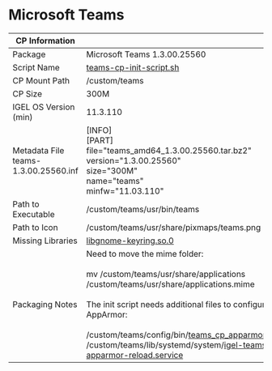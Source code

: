 # Microsoft Teams

|  CP Information |            |
|--------------------|------------|
| Package | Microsoft Teams 1.3.00.25560 |
| Script Name | [teams-cp-init-script.sh](teams-cp-init-script.sh) |
| CP Mount Path | /custom/teams |
| CP Size | 300M |
| IGEL OS Version (min) | 11.3.110 |
| Metadata File <br /> teams-1.3.00.25560.inf | [INFO] <br /> [PART] <br /> file="teams_amd64_1.3.00.25560.tar.bz2" <br /> version="1.3.00.25560" <br /> size="300M" <br /> name="teams" <br /> minfw="11.03.110" |
| Path to Executable | /custom/teams/usr/bin/teams |
| Path to Icon | /custom/teams/usr/share/pixmaps/teams.png |
| Missing Libraries | [libgnome-keyring.so.0](https://packages.ubuntu.com/bionic/libgnome-keyring0) |
| Packaging Notes | Need to move the mime folder: <br /><br />mv /custom/teams/usr/share/applications /custom/teams/usr/share/applications.mime <br /><br />The init script needs additional files to configure AppArmor: <br /><br /> /custom/teams/config/bin/[teams_cp_apparmor_reload](teams_cp_apparmor_reload) <br /> /custom/teams/lib/systemd/system/[igel-teams-cp-apparmor-reload.service](igel-teams-cp-apparmor-reload.service) |

